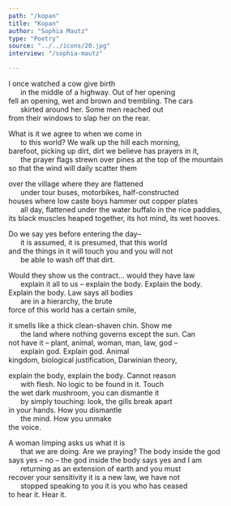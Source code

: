 ```yaml
---
path: "/kopan"
title: "Kopan"
author: "Sophia Mautz"
type: "Poetry"
source: "../../icons/20.jpg"
interview: "/sophia-mautz" 

---
```


I once watched a cow give birth<br />
&nbsp;&nbsp;&nbsp;&nbsp;&nbsp;&nbsp;in the middle of a highway. Out of her opening<br />
fell an opening, wet and brown and trembling. The cars<br />
&nbsp;&nbsp;&nbsp;&nbsp;&nbsp;&nbsp;skirted around her. Some men reached out<br />
from their windows to slap her on the rear.

What is it we agree to when we come in<br />
&nbsp;&nbsp;&nbsp;&nbsp;&nbsp;&nbsp;to this world? We walk up the hill each morning,<br />
barefoot, picking up dirt, dirt we believe has prayers in it,<br />
&nbsp;&nbsp;&nbsp;&nbsp;&nbsp;&nbsp;the prayer flags strewn over pines at the top of the mountain<br />
so that the wind will daily scatter them

over the village where they are flattened<br />
&nbsp;&nbsp;&nbsp;&nbsp;&nbsp;&nbsp;under tour buses, motorbikes, half-constructed<br />
houses where low caste boys hammer out copper plates<br />
&nbsp;&nbsp;&nbsp;&nbsp;&nbsp;&nbsp;all day, flattened under the water buffalo in the rice paddies,<br />
its black muscles heaped together, its hot mind, its wet hooves.

Do we say yes before entering the day–<br />
&nbsp;&nbsp;&nbsp;&nbsp;&nbsp;&nbsp;it is assumed, it is presumed, that this world<br />
and the things in it will touch you and you will not<br />
&nbsp;&nbsp;&nbsp;&nbsp;&nbsp;&nbsp;be able to wash off that dirt.  

Would they show us the contract… would they have law<br />
&nbsp;&nbsp;&nbsp;&nbsp;&nbsp;&nbsp;explain it all to us – explain the body. Explain the body.<br />
Explain the body.  Law says all bodies<br />
&nbsp;&nbsp;&nbsp;&nbsp;&nbsp;&nbsp;are in a hierarchy, the brute<br />
force of this world has a certain smile,

it smells like a thick clean-shaven chin. Show me<br />
&nbsp;&nbsp;&nbsp;&nbsp;&nbsp;&nbsp;the land where nothing governs except the sun. Can<br />
not have it – plant, animal, woman, man, law, god –<br />
&nbsp;&nbsp;&nbsp;&nbsp;&nbsp;&nbsp;explain god. Explain god. Animal<br />
kingdom, biological justification, Darwinian theory,<br />

explain the body, explain the body. Cannot reason<br />
&nbsp;&nbsp;&nbsp;&nbsp;&nbsp;&nbsp;with flesh. No logic to be found in it. Touch<br />
the wet dark mushroom, you can dismantle it<br />
&nbsp;&nbsp;&nbsp;&nbsp;&nbsp;&nbsp;by simply touching: look, the gills break apart<br />
in your hands. How you dismantle<br />
&nbsp;&nbsp;&nbsp;&nbsp;&nbsp;&nbsp;the mind. How you unmake<br />
the voice.

A woman limping asks us what it is<br />
&nbsp;&nbsp;&nbsp;&nbsp;&nbsp;&nbsp;that we are doing. Are we praying? The body inside the god<br />
says yes – no – the god inside the body says yes and I am<br />
&nbsp;&nbsp;&nbsp;&nbsp;&nbsp;&nbsp;returning as an extension of earth and you must<br />
recover your sensitivity it is a new law, we have not<br />
&nbsp;&nbsp;&nbsp;&nbsp;&nbsp;&nbsp;stopped speaking to you it is you who has ceased <br />
to hear it. Hear it.
